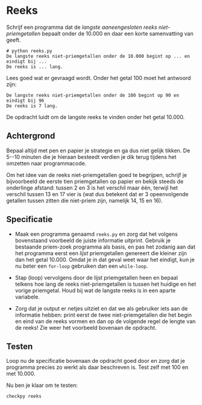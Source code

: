 # Reeks

Schrijf een programma dat de *langste aaneengesloten reeks niet-priemgetallen* bepaalt onder de 10.000 en daar een korte samenvatting van geeft.

	# python reeks.py
	De langste reeks niet-priemgetallen onder de 10.000 begint op ... en eindigt bij ...
	De reeks is ... lang.
	
Lees goed wat er gevraagd wordt. Onder het getal 100 moet het antwoord zijn:

	De langste reeks niet-priemgetallen onder de 100 begint op 90 en eindigt bij 96
	De reeks is 7 lang.

De opdracht luidt om de langste reeks te vinden onder het getal 10.000.

## Achtergrond

Bepaal altijd met pen en papier je strategie en ga dus niet gelijk tikken. De 5--10 minuten die je hieraan besteedt verdien je dik terug tijdens het omzetten naar programmacode.

Om het idee van de reeks niet-priemgetallen goed te begrijpen, schrijf je bijvoorbeeld de eerste tien priemgetallen op papier en bekijk steeds de onderlinge afstand: tussen 2 en 3 is het verschil maar één, terwijl het verschil tussen 13 en 17 vier is (wat dus betekent dat er 3 opeenvolgende getallen tussen zitten die niet-priem zijn, namelijk 14, 15 en 16).

## Specificatie

- Maak een programma genaamd `reeks.py` en zorg dat het volgens bovenstaand voorbeeld de juiste informatie uitprint. Gebruik je bestaande priem-zoek programma als basis, en pas het zodanig aan dat het programma eerst een *lijst* priemgetallen genereert die kleiner zijn dan het getal 10.000. Omdat je in dat geval weet waar het eindigt, kun je nu beter een `for-loop` gebruiken dan een `while-loop`.

- Stap (loop) vervolgens door de lijst priemgetallen heen en bepaal telkens hoe lang de reeks niet-priemgetallen is tussen het huidige en het vorige priemgetal. Houd bij wat de langste reeks is in een aparte variabele.

- Zorg dat je output er netjes uitziet en dat we als gebruiker iets aan de informatie hebben: print eerst de twee niet-priemgetallen die het begin en eind van de reeks vormen en dan op de volgende regel de lengte van de reeks! Zie weer het voorbeeld bovenaan de opdracht.

## Testen

Loop nu de specificatie bovenaan de opdracht goed door en zorg dat je programma precies zo werkt als daar beschreven is. Test zelf met 100 en met 10.000.

Nu ben je klaar om te testen:

	checkpy reeks
